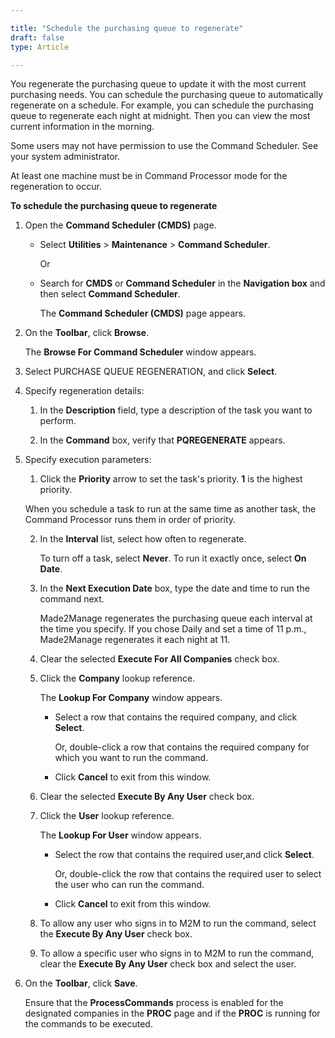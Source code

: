 ```yaml
---

title: "Schedule the purchasing queue to regenerate"
draft: false
type: Article

---
```


You regenerate the purchasing queue to update it with the most current purchasing needs. You can schedule the purchasing queue to automatically regenerate on a schedule. For example, you can schedule the purchasing queue to regenerate each night at midnight. Then you can view the most current information in the morning.

Some users may not have permission to use the Command Scheduler. See your system administrator.

At least one machine must be in Command Processor mode for the regeneration to occur.

**To schedule the purchasing queue to regenerate**

1. Open the **Command Scheduler (CMDS)** page.

    - Select **Utilities** > **Maintenance** > **Command Scheduler**.

        Or

    - Search for **CMDS** or **Command Scheduler** in the **Navigation box** and then select **Command Scheduler**.

       The **Command Scheduler (CMDS)** page appears.

2. On the **Toolbar**, click **Browse**.

    The **Browse For Command Scheduler** window appears.

3. Select PURCHASE QUEUE REGENERATION, and click **Select**.

4. Specify regeneration details:

    1. In the **Description** field, type a description of the task you want to perform.

    2. In the **Command** box, verify that **PQREGENERATE** appears.

5. Specify execution parameters:

    1. Click the **Priority** arrow to set the task's priority. **1** is the highest priority.

    When you schedule a task to run at the same time as another task, the Command Processor runs them in order of priority.

    2. In the **Interval** list, select how often to regenerate.

        To turn off a task, select **Never**. To run it exactly once, select **On Date**.

    3. In the **Next Execution Date** box, type the date and time to run the command next.

        Made2Manage regenerates the purchasing queue each interval at the time you specify. If you chose Daily and set a time of 11 p.m., Made2Manage regenerates it each night at 11.

    4. Clear the selected **Execute For All Companies** check box.

    5. Click the **Company** lookup reference.

        The **Lookup For Company** window appears.

         - Select a row that contains the required company, and click **Select**.

            Or, double-click a row that contains the required company for which you want to run the command.

         - Click **Cancel** to exit from this window.

    6. Clear the selected **Execute By Any User** check box.

    7. Click the **User** lookup reference.

        The **Lookup For User** window appears.

         - Select the row that contains the required user,and click **Select**.

            Or, double-click the row that contains the required user to select the user who can run the command.

         - Click **Cancel** to exit from this window.

    8. To allow any user who signs in to M2M to run the command, select the **Execute By Any User** check box.

    9. To allow a specific user who signs in to M2M to run the command, clear the **Execute By Any User** check box and select the user.

6. On the **Toolbar**, click **Save**.

    Ensure that the **ProcessCommands** process is enabled for the designated companies in the **PROC** page and if the **PROC** is running for the commands to be executed.

​